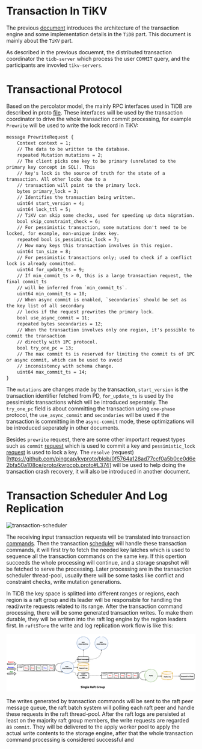 # Transaction In TiKV

The previous [document](./transaction.md) introduces the architecture of the transaction engine and some implementation details in the `TiDB` part. This document is mainly about the `TiKV` part.

As described in the previous docuemnt, the distributed transaction coordinator the `tidb-server` which process the user `COMMIT` query, and the participants are invovled `tikv-servers`.

# Transactional Protocol

Based on the percolator model, the mainly RPC interfaces used in TiDB are described in proto [file](https://github.com/pingcap/kvproto/blob/0f5764a128ad77ccf0a5b0ce0d6e2bfa50a108ce/proto/kvrpcpb.proto#L77). These interfaces will be used by the transaction coordinator to drive the whole transaction commit processing, for example `Prewrite` will be used to write the lock record in TiKV:
```
message PrewriteRequest {
    Context context = 1;
    // The data to be written to the database.
    repeated Mutation mutations = 2;
    // The client picks one key to be primary (unrelated to the primary key concept in SQL). This
    // key's lock is the source of truth for the state of a transaction. All other locks due to a
    // transaction will point to the primary lock.
    bytes primary_lock = 3;
    // Identifies the transaction being written.
    uint64 start_version = 4;
    uint64 lock_ttl = 5;
    // TiKV can skip some checks, used for speeding up data migration.
    bool skip_constraint_check = 6;
    // For pessimistic transaction, some mutations don't need to be locked, for example, non-unique index key.
    repeated bool is_pessimistic_lock = 7;
    // How many keys this transaction involves in this region.
    uint64 txn_size = 8;
    // For pessimistic transactions only; used to check if a conflict lock is already committed.
    uint64 for_update_ts = 9;
    // If min_commit_ts > 0, this is a large transaction request, the final commit_ts
    // will be inferred from `min_commit_ts`.
    uint64 min_commit_ts = 10;
    // When async commit is enabled, `secondaries` should be set as the key list of all secondary
    // locks if the request prewrites the primary lock.
    bool use_async_commit = 11;
    repeated bytes secondaries = 12;
    // When the transaction involves only one region, it's possible to commit the transaction
    // directly with 1PC protocol.
    bool try_one_pc = 13;
    // The max commit ts is reserved for limiting the commit ts of 1PC or async commit, which can be used to avoid
    // inconsistency with schema change.
    uint64 max_commit_ts = 14;
}
```

The `mutations` are changes made by the transaction, `start_version` is the transaction identifier fetched from PD, `for_update_ts` is used by the pessimistic transactions which will be introduced seperately. The `try_one_pc` field is about committing the transaction using `one-phase` protocol, the `use_async_commit` and `secondaries` will be used if the transaction is committing in the `async-commit` mode, these optimizations will be introduced seperately in other documents.

Besides `prewrite` request, there are some other important request types such as `commit` [request](https://github.com/pingcap/kvproto/blob/0f5764a128ad77ccf0a5b0ce0d6e2bfa50a108ce/proto/kvrpcpb.proto#L268) which is used to commit a key and `pessimistic_lock` [request](https://github.com/pingcap/kvproto/blob/0f5764a128ad77ccf0a5b0ce0d6e2bfa50a108ce/proto/kvrpcpb.proto#L125) is used to lock a key.
The `resolve` (request)[https://github.com/pingcap/kvproto/blob/0f5764a128ad77ccf0a5b0ce0d6e2bfa50a108ce/proto/kvrpcpb.proto#L374] will be used to help doing the transaction crash recovery, it will also be introduced in another document.

# Transaction Scheduler And Log Replication

![transaction-scheduler](../img/transaction-scheduler.png)

The receiving input transaction requests will be translated into transaction [commands](https://github.com/tikv/tikv/blob/6be3893f7f787b04bf34d99d1369092404ab5cfc/src/storage/txn/commands/mod.rs#L114). Then the transaction [scheduler](https://github.com/tikv/tikv/blob/6be3893f7f787b04bf34d99d1369092404ab5cfc/src/storage/txn/scheduler.rs#L286) will handle these transaction commands, it will first try to fetch the needed key latches which is used to sequence all the transaction commands on the same key. If this opertion succeeds the whole processing will continue, and a storage snapshot will be fetched to serve the processing. Later processing are in the transaction scheduler thread-pool, usually there will be some tasks like conflict and constraint checks, write mutation generations.

In TiDB the key space is splitted into different ranges or regions, each region is a raft group and its leader will be responsible for handling the read/write requests related to its range. After the transaction command processing, there will be some generated transaction writes. To make them durable, they will be written into the raft log engine by the region leaders first. In `raftSTore` the write and log replication work flow is like this:

![raftStore](../img/raftStore.png)

The writes generated by transaction commands will be sent to the raft peer message queue, the raft batch system will polling each raft peer and handle these requests in the raft
thread-pool. After the raft logs are persisted at least on the majority raft group members, the write requests are regarded as `commit`. They will be delivered to the apply worker pool to apply the actual write contents to the storage engine, after that the whole transaction command processing is considered successful and 
